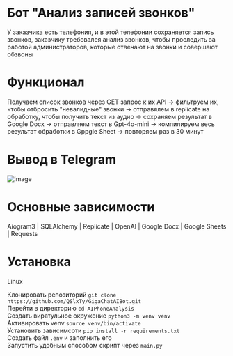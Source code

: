 # Бот "Анализ записей звонков"

У заказчика есть телефония, и в этой телефонии сохраняется запись звонков, заказчику требовался анализ звонков, чтобы проследить за работой администраторов, которые отвечают на звонки и совершают обзвоны

# Функционал

Получаем список звонков через GET  запрос к их API -> фильтруем их, чтобы отбросить "невалидные" звонки -> отправялем в replicate на обработку, чтобы получить текст из аудио -> сохраняем результат в Google Docx -> отправляем текст в Gpt-4o-mini -> компилируем весь результат обработки в Gppgle Sheet -> повторяем раз в 30 минут

# Вывод в Telegram

![image](https://github.com/user-attachments/assets/01f05aee-8567-473b-9a5a-b70f922eb775)

# Основные зависимости

Aiogram3 | SQLAlchemy | Replicate | OpenAI | Google Docx | Google Sheets | Requests

# Установка

Linux

Клонировать репозиторий ```git clone https://github.com/QSlxTy/GigaChatAIBot.git```  
Перейти в директорию ```cd AIPhoneAnalysis```  
Создать виратульное окружение ```python3 -m venv venv```  
Активировать venv ```source venv/bin/activate```  
Установить зависимсоти ```pip install -r requirements.txt```  
Создать файл ```.env``` и заполнить его  
Запустить удобным способом скрипт через ```main.py```

